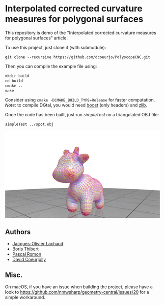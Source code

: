 # Interpolated corrected curvature measures for polygonal surfaces

This repository is demo of the "Interpolated corrected curvature
measures for polygonal surfaces" article.


To use this project, just clone it (with submodule):

```
git clone --recursive https://github.com/dcoeurjo/PolyscopeCNC.git
```

Then you can compile the example file using:

```
mkdir build
cd build
cmake ..
make
```
Consider using  `cmake -DCMAKE_BUILD_TYPE=Release` for faster computation.
*Note*: to compile DGtal, you would need [boost](boost.org) (only headers) and  [zlib](https://www.zlib.net).


Once the code has been built, just run *simpleTest* on a triangulated
OBJ file:

```
simpleTest ../spot.obj
```

![](screenshot.png)

## Authors

* [Jacques-Olivier Lachaud](http://www.lama.univ-savoie.fr/pagesmembres/lachaud/People/LACHAUD-JO/person.html)
* [Boris Thibert](https://ljk.imag.fr/membres/Boris.Thibert/)
* [Pascal Romon](https://perso.math.u-pem.fr/romon.pascal/)
* [David Coeurjolly](http://perso.liris.cnrs.fr/david.coeurjolly)

## Misc.

On macOS, if you have an issue when building the project, please have
a look to https://github.com/nmwsharp/geometry-central/issues/20 for a
simple workaround.

